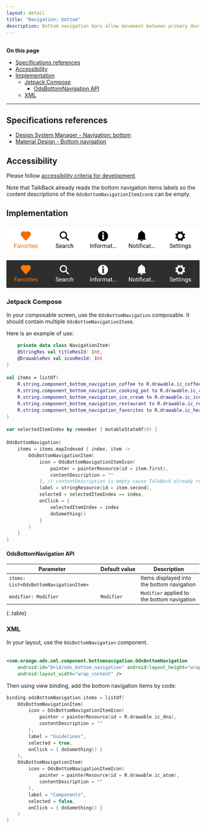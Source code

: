 ```yaml
---
layout: detail
title: "Navigation: bottom"
description: Bottom navigation bars allow movement between primary destinations in an app.
---
```


<br>**On this page**

* [Specifications references](#specifications-references)
* [Accessibility](#accessibility)
* [Implementation](#implementation)
    * [Jetpack Compose](#jetpack-compose)
        * [OdsBottomNavigation API](#odsbottomnavigation-api)
    * [XML](#xml)

---

## Specifications references

- [Design System Manager - Navigation: bottom](https://system.design.orange.com/0c1af118d/p/042eb8-navigation-bottom/b/30078d)
- [Material Design - Bottom navigation](https://material.io/components/bottom-navigation)

## Accessibility

Please follow [accessibility criteria for development](https://a11y-guidelines.orange.com/en/mobile/android/development/).

Note that TalkBack already reads the bottom navigation items labels so the content descriptions of the `OdsBottomNavigationItemIcon`s can be empty.

## Implementation

![BottomNavigation light](images/bottom_navigation_light.png)

![BottomNavigation dark](images/bottom_navigation_dark.png)

### Jetpack Compose

In your composable screen, use the `OdsBottomNavigation` composable. It should contain multiple `OdsBottomNavigationItem`s.

Here is an example of use:

```kotlin
    private data class NavigationItem(
    @StringRes val titleResId: Int,
    @DrawableRes val iconResId: Int
)

val items = listOf(
    R.string.component_bottom_navigation_coffee to R.drawable.ic_coffee,
    R.string.component_bottom_navigation_cooking_pot to R.drawable.ic_cooking_pot,
    R.string.component_bottom_navigation_ice_cream to R.drawable.ic_ice_cream,
    R.string.component_bottom_navigation_restaurant to R.drawable.ic_restaurant,
    R.string.component_bottom_navigation_favorites to R.drawable.ic_heart
)

var selectedItemIndex by remember { mutableStateOf(0) }

OdsBottomNavigation(
    items = items.mapIndexed { index, item ->
        OdsBottomNavigationItem(
            icon = OdsBottomNavigationItemIcon(
                painter = painterResource(id = item.first),
                contentDescription = ""
            ), // contentDescription is empty cause TalkBack already read the item's label
            label = stringResource(id = item.second),
            selected = selectedItemIndex == index,
            onClick = {
                selectedItemIndex = index
                doSomething()
            }
        )
    }
)
```

#### OdsBottomNavigation API

Parameter | Default&nbsp;value | Description
-- | -- | --
`items: List<OdsBottomNavigationItem>` | | Items displayed into the bottom navigation
`modifier: Modifier` | `Modifier` | `Modifier` applied to the bottom navigation
{:.table}

### XML

In your layout, use the `OdsBottomNavigation` component.

```xml

<com.orange.ods.xml.component.bottomnavigation.OdsBottomNavigation
    android:id="@+id/ods_bottom_navigation" android:layout_height="wrap_content"
    android:layout_width="wrap_content" />
```

Then using view binding, add the bottom navigation items by code:

```kotlin
binding.odsBottomNavigation.items = listOf(
    OdsBottomNavigationItem(
        icon = OdsBottomNavigationItemIcon(
            painter = painterResource(id = R.drawable.ic_dna),
            contentDescription = ""
        ),
        label = "Guidelines",
        selected = true,
        onClick = { doSomething() }
    ),
    OdsBottomNavigationItem(
        icon = OdsBottomNavigationItemIcon(
            painter = painterResource(id = R.drawable.ic_atom),
            contentDescription = ""
        ),
        label = "Components",
        selected = false,
        onClick = { doSomething() }
    )
)
```